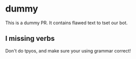 # dummy

This is a dummy PR. It contains flawed text to tset our bot.

## I missing verbs

Don't do tpyos, and make sure your using grammar correct!
